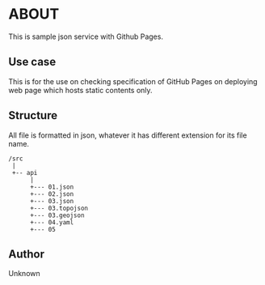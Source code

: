 # ABOUT

This is sample json service with Github Pages.

## Use case 

This is for the use on checking specification of GitHub Pages on deploying web page which hosts static contents only.

## Structure

All file is formatted in json, whatever it has different extension for its file name.

```
/src
 |
 +-- api
      |
      +--- 01.json
      +--- 02.json
      +--- 03.json
      +--- 03.topojson
      +--- 03.geojson
      +--- 04.yaml
      +--- 05
```

## Author

Unknown
